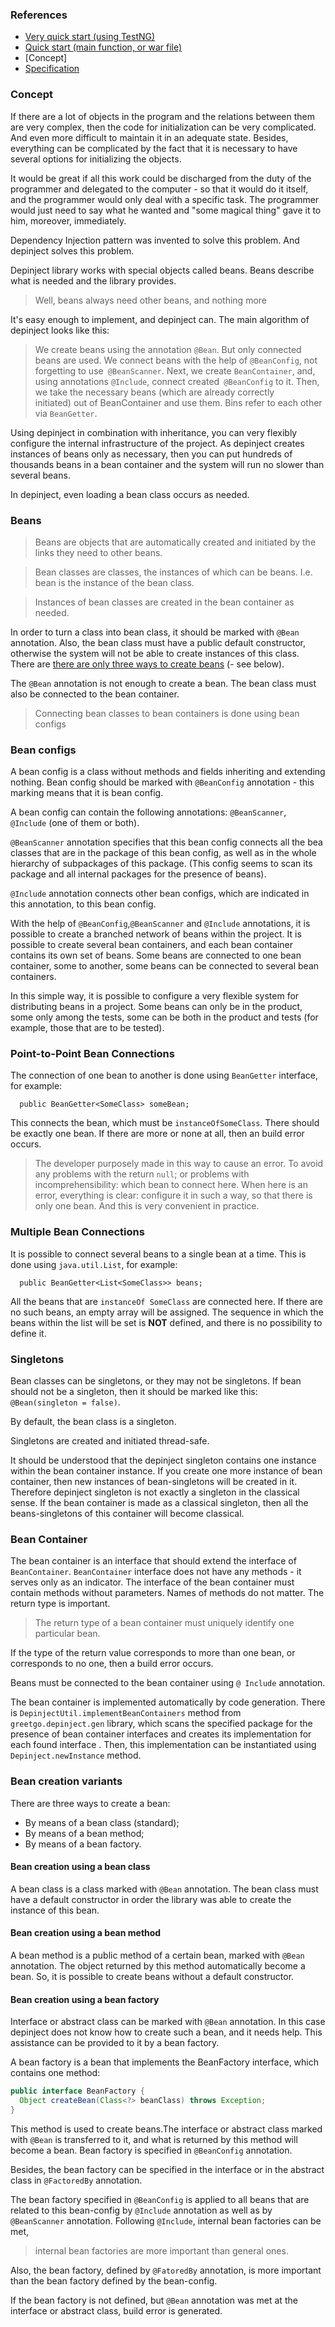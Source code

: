 ### References

 - [Very quick start (using TestNG)](fast_start.md)
 - [Quick start (main function, or war file)](quick_start.md)
 - [Concept]
 - [Specification](spec.md)

### Concept

If there are a lot of objects in the program and the relations between them are very complex, then the code for
initialization can be very complicated. And even more difficult to maintain it in an adequate state. Besides,
everything can be complicated by the fact that it is necessary to have several options for initializing the objects.

It would be great if all this work could be discharged from the duty of the programmer and delegated
to the computer - so that it would do it itself, and the programmer would only deal with a specific task.
The programmer would just need to say what he wanted and "some magical thing" gave it to him, moreover, immediately.

Dependency Injection pattern was invented to solve this problem.
And depinject solves this problem.

Depinject library works with special objects called beans. Beans describe what is needed and the library provides.

> Well, beans always need other beans, and nothing more

It's easy enough to implement, and depinject can. The main algorithm of depinject looks like this:

> We create beans using the annotation `@Bean`. But only connected beans are used. We connect beans with the help of 
  `@BeanConfig`, not forgetting to use` @BeanScanner`. Next, we create `BeanContainer`, and, using
  annotations `@Include`, connect created` @BeanConfig` to it. Then, we take the necessary beans  (which are already correctly   
  initiated) out of BeanContainer and use them.
  Bins refer to each other via `BeanGetter`.

Using depinject in combination with inheritance, you can very flexibly configure the internal infrastructure of the project. As
depinject creates instances of beans only as necessary, then you can put hundreds of thousands beans in a bean container and
the system will run no slower than several beans.

In depinject, even loading a bean class occurs as needed.

### Beans

> Beans are objects that are automatically created and initiated by the links they need to other beans.

> Bean classes are classes, the instances of which can be beans. I.e. bean is the instance of the bean class.

> Instances of bean classes are created in the bean container as needed.

In order to turn a class into bean class, it should be marked with `@Bean` annotation. Also, the bean class must have a public
default constructor, otherwise the system will not be able to create instances of this class. There are [there are only three ways to create beans](#bean-creation-variants) (- see below).

The `@Bean` annotation is not enough to create a bean. The bean class must also be connected to the bean container.

> Connecting bean classes to bean containers is done using bean configs

### Bean configs

A bean config is a class without methods and fields inheriting and extending nothing. Bean config should be marked with
`@BeanConfig` annotation - this marking means that it is bean config.

A bean config can contain the following annotations: `@BeanScanner`,` @Include` (one of them or both).

`@BeanScanner` annotation specifies that this bean config connects all the bea classes that are in the package of this bean config, as well as in the whole hierarchy of subpackages of this package. (This config seems to scan its package and all internal packages for the presence of beans).

`@Include` annotation connects other bean configs, which are indicated in this annotation, to this bean config.

With the help of `@BeanConfig`,`@BeanScanner` and `@Include` annotations, it is possible to create a branched network of beans within the project. It is possible to create several bean containers, and each bean container contains its own set of beans. Some beans are connected to one bean container, some to another, some beans can be connected to several bean containers.

In this simple way, it is possible to configure a very flexible system for distributing beans in a project.
Some beans can only be in the product, some only among the tests, some can be both in the product and tests (for example, those that are to be tested).

### Point-to-Point Bean Connections

The connection of one bean to another is done using `BeanGetter` interface, for example:

```
  public BeanGetter<SomeClass> someBean;
```

This connects the bean, which must be `instanceOfSomeClass`. There should be exactly one bean. If there are more or none at all, then an build error occurs.

> The developer purposely made in this way to cause an error. To avoid any problems with the return `null`; or
  problems with incomprehensibility: which bean to connect here. When here is an error, everything is clear: configure
  it in such a way, so that there is only one bean. And this is very convenient in practice.

### Multiple Bean Connections

It is possible to connect several beans to a single bean at a time. This is done using `java.util.List`, for example:

```
  public BeanGetter<List<SomeClass>> beans;
```

All the beans that are `instanceOf SomeClass` are connected here. If there are no such beans, an empty array will
be assigned. The sequence in which the beans within the list will be set is **NOT** defined, and there
is no possibility to define it.

### Singletons

Bean classes can be singletons, or they may not be singletons. If bean should not be a singleton, then it should be
marked like this: `@Bean(singleton = false)`.

By default, the bean class is a singleton.

Singletons are created and initiated thread-safe.

It should be understood that the depinject singleton contains one instance within the bean container instance. If you
create one more instance of bean container, then new instances of bean-singletons will be created in it. Therefore
depinject singleton is not exactly a singleton in the classical sense. If the bean container is made as a classical
singleton, then all the beans-singletons of this container will become classical.

### Bean Container

The bean container is an interface that should extend the interface of `BeanContainer`. `BeanContainer` interface does
not have any methods - it serves only as an indicator. The interface of the bean container must contain methods without
parameters. Names of methods do not matter. The return type is important.

> The return type of a bean container must uniquely identify one particular bean.

If the type of the return value corresponds to more than one bean, or corresponds to no one, then a build error occurs.

Beans must be connected to the bean container using `@ Include` annotation.

The bean container is implemented automatically by code generation. There is `DepinjectUtil.implementBeanContainers`
method from `greetgo.depinject.gen` library, which scans the specified package for the presence of bean container
interfaces and creates its implementation for each found interface . Then, this implementation can be instantiated
using  `Depinject.newInstance` method.

### Bean creation variants

There are three ways to create a bean:

  - By means of a bean class (standard);
  - By means of a bean method;
  - By means of a bean factory.

#### Bean creation using a bean class

A bean class is a class marked with `@Bean` annotation. The bean class must have a default constructor in order
the library was able to create the instance of this bean.

#### Bean creation using a bean method

A bean method is a public method of a certain bean, marked with `@Bean` annotation. The object returned by this method
automatically become a bean. So, it is possible to create beans without a default constructor.

#### Bean creation using a bean factory

Interface or abstract class can be marked with `@Bean` annotation. In this case depinject does not know how to create
such a bean, and it needs help. This assistance can be provided to it by a bean factory.

A bean factory is a bean that implements the BeanFactory interface, which contains one method:

```java
public interface BeanFactory {
  Object createBean(Class<?> beanClass) throws Exception;
}
```

This method is used to create beans.The interface or abstract class marked with `@Bean` is transferred to it,
and what is returned by this method will become a bean. Bean factory is specified in `@BeanConfig` annotation.

Besides, the bean factory can be specified in the interface or in the abstract class in `@FactoredBy` annotation.

The bean factory specified in `@BeanConfig` is applied to all beans that are related to this bean-config
by `@Include` annotation as well as by` @BeanScanner` annotation. Following `@Include`, internal bean factories
can be met,

> internal bean factories are more important than general ones.

Also, the bean factory, defined by `@FatoredBy` annotation, is more important than the bean factory defined by
the bean-config.

If the bean factory is not defined, but `@Bean` annotation was met at the interface or abstract class,
build error is generated.
